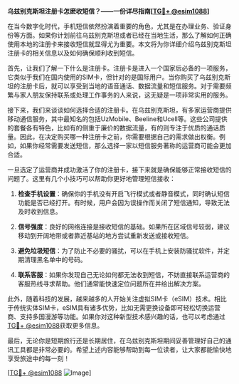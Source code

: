 **乌兹别克斯坦注册卡怎麽收短信？——一份详尽指南[[TG💪+ @esim1088](https://t.me/s/esim1088)]**

在当今数字化时代，手机短信依然扮演着重要的角色，尤其是在办理业务、验证身份等方面。如果你计划前往乌兹别克斯坦或者已经在当地生活，那么了解如何正确使用本地的注册卡来接收短信就显得尤为重要。本文将为你详细介绍乌兹别克斯坦注册卡的相关信息以及如何确保顺利收到短信。

首先，让我们了解一下什么是注册卡。注册卡是进入一个国家后必备的一项服务，它类似于我们在国内使用的SIM卡，但针对的是国际用户。当你购买了乌兹别克斯坦的注册卡后，就可以享受到当地的语音通话、数据流量和短信服务。对于需要频繁与家人朋友保持联系或处理工作事务的人来说，这无疑是一项非常实用的服务。

接下来，我们来谈谈如何选择合适的注册卡。在乌兹别克斯坦，有多家运营商提供移动通信服务，其中最知名的包括UzMobile、Beeline和Ucell等。这些公司提供的套餐各有特色，比如有的侧重于廉价的数据流量，有的则专注于优质的通话质量。因此，在决定购买哪一种注册卡之前，你需要根据自己的需求做出权衡。例如，如果你经常需要发送短信，那么选择一家以短信服务著称的运营商可能会更加合适。

一旦选定了运营商并成功激活了你的注册卡，接下来就是确保能够正常接收短信的问题了。这里有几个小技巧可以帮助你更好地管理短信接收：

1. **检查手机设置**：确保你的手机没有开启飞行模式或者静音模式，同时确认短信功能是否已经打开。有时候，用户会因为误操作而关闭了短信通知，导致无法及时收到信息。

2. **信号强度**：良好的网络连接是接收短信的基础。如果所在区域信号较弱，建议移动到开阔地带或者靠近基站的地方尝试重新发送或接收短信。

3. **避免垃圾短信**：为了防止不必要的骚扰，可以在手机上安装防骚扰软件，并定期清理黑名单中的号码。

4. **联系客服**：如果你发现自己无论如何都无法收到短信，不妨直接联系运营商的客服热线寻求帮助。他们通常能快速定位问题所在并给出解决方案。

此外，随着科技的发展，越来越多的人开始关注虚拟SIM卡（eSIM）技术。相比于传统实体SIM卡，eSIM具有诸多优势，比如无需更换设备即可轻松切换运营商、支持多国漫游等功能。如果你对这种新型技术感兴趣的话，也可以考虑通过[TG💪+ @esim1088](https://t.me/s/esim1088)获取更多信息。

最后，无论你是短期旅行还是长期居住，在乌兹别克斯坦期间妥善管理好自己的通讯工具都是非常必要的。希望上述内容能够帮助到每一位读者，让大家都能愉快地享受旅途中的每一刻！

[[TG💪+ @esim1088](https://t.me/s/esim1088) ![Image](https://i.postimg.cc/4NQfJmqS/Snipaste-2025-05-13-00-14-12.png)]